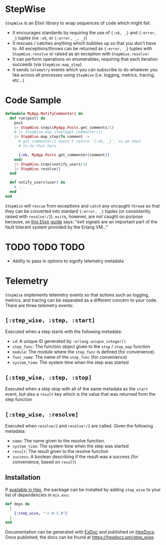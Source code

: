 # StepWise

`StepWise` is an Elixir library to wrap sequences of code which might fail.

 * It encourages standards by requiring the use of `{:ok, _}` and `{:error, _}` tuples (no `:ok`, or `{:error, _, _}`)
 * It rescues / catches anything which bubbles up so that you don't have to.  All exceptions/throws can be returned as `{:error, _}` tuples with` StepWise.resolve` or raised as an exception with `StepWise.resolve!`
 * It can perform operations on enumerables, requiring that each iteration succeeds (via `StepWise.map_step`)
 * It sends `telemetry` events which you can subscribe to do whatever you like across all processes using `StepWise` (i.e. logging, metrics, tracing, etc...)

# Code Sample

```elixir
defmodule MyApp.NotifyCommenters do
  def run(post) do
    post
    |> StepWise.step(&MyApp.Posts.get_comments/1)
    # |> StepWise.map_step(&get_commenter/1)
    |> StepWise.map_step(fn comment ->
      # get_commenter/1 doesn't return `{:ok, _}`, so we need
      # to do that here

      {:ok, MyApp.Posts.get_commenter(comment)}
    end)
    |> StepWise.step(&notify_users/1)
    |> StepWise.resolve()
  end

  def notify_users(user) do
    # ...
  end
end
```


`StepWise` will `rescue` from exceptions and `catch` any uncaught `throw`s so that they can be converted into stardard `{:error, _}` tuples (or consistently raised with `resolve!/2`).  `exit`s, however, are *not* caught on purpose because, as [this Elixir guide](https://elixir-lang.org/getting-started/try-catch-and-rescue.html#exits) says: "exit signals are an important part of the fault tolerant system provided by the Erlang VM..."


# TODO TODO TODO

 * Ability to pass in options to signify telemetry metadata


# Telemetry

`StepWise` implements telemetry events so that actions such as logging, metrics, and tracing can be separated as a different concern to your code.  There are three telemetry events:

## `[:step_wise, :step, :start]`

Executed when a step starts with the following metadata:

 * `id`: A unique ID generated by `:erlang.unique_integer()`
 * `step_func`: The function object given to the `step` / `step_map` function
 * `module`: The module where the `step_func` is defined (for convenience)
 * `func_name`: The name of the `step_func` (for convenience)
 * `system_time`: The system time when the step was started

## `[:step_wise, :step, :stop]`

Executed when a step stop with all of the same metadata as the `start` event, but also a `result` key which is the value that was returned from the step function

## `[:step_wise, :resolve]`

Executed when `resolve/2` and `resolve!/2` are called.  Given the following metadata:

 * `name`: The name given to the resolve function.
 * `system_time`: The system time when the step was started
 * `result`: The result given to the resolve function
 * `success`: A boolean describing if the result was a success (for convenience, based on `result`)

## Installation

If [available in Hex](https://hex.pm/docs/publish), the package can be installed
by adding `step_wise` to your list of dependencies in `mix.exs`:

```elixir
def deps do
  [
    {:step_wise, "~> 0.1.0"}
  ]
end
```

Documentation can be generated with [ExDoc](https://github.com/elixir-lang/ex_doc)
and published on [HexDocs](https://hexdocs.pm). Once published, the docs can
be found at <https://hexdocs.pm/step_wise>.

